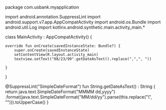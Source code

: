 package com.usbank.myapplication

import android.annotation.SuppressLint
import android.support.v7.app.AppCompatActivity
import android.os.Bundle
import android.util.Log
import kotlinx.android.synthetic.main.activity_main.*

class MainActivity : AppCompatActivity() {

    override fun onCreate(savedInstanceState: Bundle?) {
        super.onCreate(savedInstanceState)
        setContentView(R.layout.activity_main)
        textview.setText("08/23/99".getDateAsText().replace(",",", "))

    }
}

@SuppressLint("SimpleDateFormat")
fun String.getDateAsText() : String {
    return java.text.SimpleDateFormat("MMMM dd,yyyy")
        .format(java.text.SimpleDateFormat("MM/dd/yy").parse(this.replace("\\", ""))).toUpperCase()
}
